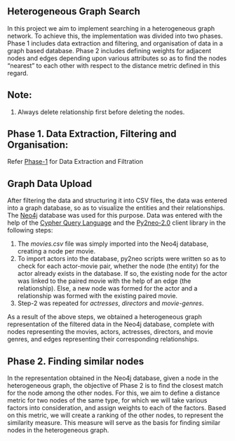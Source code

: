 ## Heterogeneous Graph Search

In this project we aim to implement searching in a heterogeneous graph network. To achieve this, the implementation was divided into two phases. Phase 1 includes data extraction and filtering, and organisation of data in a graph based database. Phase 2 includes defining weights for adjacent nodes and edges depending upon various attributes so as to find the nodes “nearest” to each other with respect to the distance metric defined in this regard.

## Note:
1. Always delete relationship first before deleting the nodes.

## Phase 1. Data Extraction, Filtering and Organisation:
Refer [Phase-1](https://github.com/harmanpreet93/heterogeneous-graph-search/tree/master/phase_1) for Data Extraction and Filtration

## Graph Data Upload
After filtering the data and structuring it into CSV files, the data was entered into a graph database, so as to visualize the entities and their relationships. The [Neo4j](http://neo4j.com/) database was used for this purpose. Data was entered with the help of the [Cypher Query Language](http://neo4j.com/docs/stable/cypher-query-lang.html) and  the [Py2neo-2.0](http://py2neo.org/2.0/) client library in the following steps:     
  1. The *movies.csv* file was simply imported into the Neo4j database, creating a node per movie.
  2. To import actors into the database, py2neo scripts were written so as to check for each actor-movie pair, whether the node (the entity) for the actor already exists in the database. If so, the existing node for the actor was linked to the paired movie with the help of an edge (the relationship). Else, a new node was formed for the actor and a relationship was formed with the existing paired movie.
  3. Step-2 was repeated for *actresses*, *directors* and *movie-genres*.    

As a result of the above steps, we obtained a heterogeneous graph representation of the filtered data in the Neo4j database, complete with nodes representing the movies, actors, actresses, directors, and movie genres, and edges representing their corresponding relationships.

## Phase 2. Finding similar nodes
In the representation obtained in the Neo4j database, given a node in the heterogeneous graph, the objective of Phase 2 is to find the closest match for the node among the other nodes. For this, we aim to define a distance metric for two nodes of the same type, for which we will take various factors into consideration, and assign weights to each of the factors. Based on this metric, we will create a ranking of the other nodes, to represent the similarity measure. This measure will serve as the basis for finding similar nodes in the heterogeneous graph.